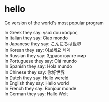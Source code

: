 # hello
Go version of the world's most popular program

In Greek they say: γειά σου κόσμος  
In Italian they say: Ciao mondo  
In Japanese they say: こんにちは世界  
In Korean they say: 여보세요 세계  
In Russian they say: Здравствулте мир  
In Portuguese they say: Olá mundo  
In Spanish they say: Hola mundo  
In Chinese they say: 你好世界  
In Dutch they say: Hello wereld  
In English they say: Hello world  
In French they say: Bonjour monde  
In German they say: Hallo Welt  
